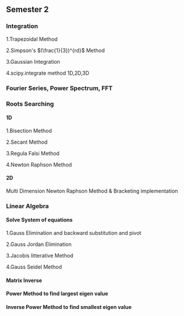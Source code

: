 ## Semester 2
### Integration 
   1.Trapezoidal Method
 
   2.Simpson's $(\frac{1}{3})^{rd}$ Method

   3.Gaussian Integration

   4.scipy.integrate method 1D,2D,3D
   
### Fourier Series, Power Spectrum, FFT

### Roots Searching
#### 1D
   1.Bisection Method
   
   2.Secant Method
   
   3.Regula Falsi Method
    
   4.Newton Raphson Method
    
 #### 2D
  Multi Dimension Newton Raphson Method & Bracketing implementation
      
### Linear Algebra
#### Solve System of equations
1.Gauss Elimination and backward substitution and pivot 

2.Gauss Jordan Elimination 

3.Jacobis Iitterative Method

4.Gauss Seidel Method 

#### Matrix Inverse

#### Power Method to find largest eigen value
#### Inverse Power Method to find smallest eigen value
